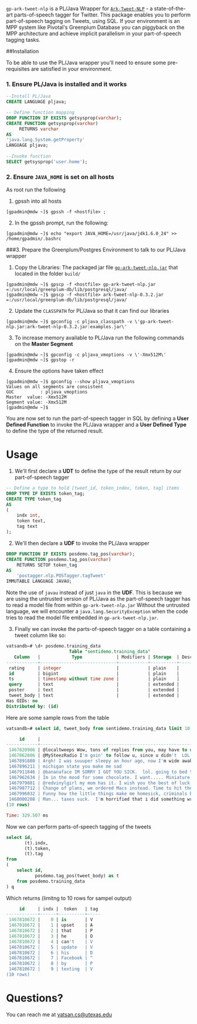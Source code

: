`gp-ark-tweet-nlp` is a PL/Java Wrapper for [`Ark-Tweet-NLP`](http://www.ark.cs.cmu.edu/TweetNLP/) - a state-of-the-art parts-of-speech tagger for Twitter.
This package enables you to perform part-of-speech tagging on Tweets, using SQL. If your environment is an MPP system like Pivotal's Greenplum Database
you can piggyback on the MPP architecture and achieve implicit parallelism in your part-of-speech tagging tasks.

##Installation

To be able to use the PL/Java wrapper you'll need to ensure some pre-requisites are satisfied in your environment.


### 1. Ensure PL/Java is installed and it works
```SQL
--Install PL/Java
CREATE LANGUAGE pljava;

-- Define function mapping
DROP FUNCTION IF EXISTS getsysprop(varchar);
CREATE FUNCTION getsysprop(varchar) 
     RETURNS varchar
AS
'java.lang.System.getProperty'
LANGUAGE pljava;
				
--Invoke function
SELECT getsysprop('user.home');
```

### 2. Ensure `JAVA_HOME` is set on all hosts
As root run the following

1. gpssh into all hosts
```
[gpadmin@mdw ~]$ gpssh -f <hostfile> ;
```

2. In the gpssh prompt, run the following:
```
[gpadmin@mdw ~]$ echo "export JAVA_HOME=/usr/java/jdk1.6.0_24" >> /home/gpadmin/.bashrc
```

###3. Prepare the Greenplum/Postgres Environment to talk to our PL/Java wrapper
1. Copy the Libraries: The packaged jar file [ `gp-ark-tweet-nlp.jar`](https://github.com/vatsan/gp-ark-tweet-nlp/tree/master/build) that located in the folder `build/`
```
[gpadmin@mdw ~]$ gpscp -f <hostfile> gp-ark-tweet-nlp.jar =:/usr/local/greenplum-db/lib/postgresql/java/
[gpadmin@mdw ~]$ gpscp -f <hostfile> ark-tweet-nlp-0.3.2.jar =:/usr/local/greenplum-db/lib/postgresql/java/
```

2. Update the `CLASSPATH` for PL/Java so that it can find our libraries
```
[gpadmin@mdw ~]$ gpconfig -c pljava_classpath -v \'gp-ark-tweet-nlp.jar:ark-tweet-nlp-0.3.2.jar:examples.jar\'
```

3. To increase memory available to PL/Java run the following commands on the **Master Segment**
```
[gpadmin@mdw ~]$ gpconfig -c pljava_vmoptions -v \'-Xmx512M\' 
[gpadmin@mdw ~]$ gpstop -r
```

4. Ensure the options have taken effect 
```
[gpadmin@mdw ~]$ gpconfig --show pljava_vmoptions
Values on all segments are consistent
GUC          : pljava_vmoptions
Master  value: -Xmx512M
Segment value: -Xmx512M
[gpadmin@mdw ~]$ 
```

You are now set to run the part-of-speech tagger in SQL by defining a **User Defined Function** to invoke the PL/Java wrapper and a **User Defined Type**
to define the type of the returned result.

Usage
======

1. We'll first declare a **UDT** to define the type of the result return by our part-of-speech tagger
```SQL
-- Define a type to hold [tweet_id, token_index, token, tag] items
DROP TYPE IF EXISTS token_tag;
CREATE TYPE token_tag
AS
(
	indx int, 
	token text,
	tag text
);
```

2. We'll then declare a **UDF** to invoke the PL/Java wrapper
```SQL
DROP FUNCTION IF EXISTS posdemo.tag_pos(varchar);
CREATE FUNCTION posdemo.tag_pos(varchar)
	RETURNS SETOF token_tag
AS 
	'postagger.nlp.POSTagger.tagTweet'
IMMUTABLE LANGUAGE JAVAU;
```
Note the use of `javau` instead of just `java` in the **UDF**. This is because we are using the untrusted version of PL/Java as the part-of-speech tagger has to read a model file from within `gp-ark-tweet-nlp.jar` 
Without the untrusted language, we will encounter a `java.lang.SecurityException` when the code tries to read the model file embedded in `gp-ark-tweet-nlp.jar`.

3. Finally we can invoke the parts-of-speech tagger on a table containing a tweet column like so:

```SQL
vatsandb=# \d+ posdemo.training_data
                        Table "sentidemo.training_data"
   Column   |            Type             | Modifiers | Storage  | Description 
------------+-----------------------------+-----------+----------+-------------
 rating     | integer                     |           | plain    | 
 id         | bigint                      |           | plain    | 
 ts         | timestamp without time zone |           | plain    | 
 query      | text                        |           | extended | 
 poster     | text                        |           | extended | 
 tweet_body | text                        |           | extended | 
Has OIDs: no
Distributed by: (id)
```

Here are some sample rows from the table
```SQL
vatsandb=# select id, tweet_body from sentidemo.training_data limit 10;
```

```SQL
     id     |                                                                tweet_body                                                                 
------------+-------------------------------------------------------------------------------------------------------------------------------------------
 1467820906 | @localtweeps Wow, tons of replies from you, may have to unfollow so I can see my friends' tweets, you're scrolling the feed a lot. 
 1467862806 | @MySteezRadio I'm goin' to follow u, since u didn't  LOL  GO ANGELS!
 1467891880 | Argh! I was suuuper sleepy an hour ago, now I'm wide awake.  Hope I don't stay up all night. :-/
 1467896211 | michigan state you make me sad 
 1467911846 | @bananaface IM SORRY I GOT YOU SICK.  lol. going to bed too. NIGHT!
 1467962634 | Im in the mood for some chocolate. I want..... Miniature Reeses cups. Now 
 1467979881 | @redvinylgirl my mom has it. I wish you the best of luck 
 1467987712 | Change of plans, we ordered Macs instead. Time to hit the books! 
 1467996032 | Funny how the little things make me homesick, criminals breakn n2 a brownstone on LawNOrd CI made me misty 
 1468000208 | Man... taxes suck.  I'm horrified that i did something wrong on them.  TurboTax decided to keep around a lot of the stuff I turned off.  
(10 rows)

Time: 329.507 ms
```

Now we can perform parts-of-speech tagging of the tweets
```SQL
select id, 
       (t).indx, 
       (t).token, 
       (t).tag
from
(
    select id, 
           posdemo.tag_pos(tweet_body) as t
    from posdemo.training_data
) q
```

Which returns (limitng to 10 rows for sampel output)
```SQL
     id     | indx |  token   | tag 
------------+------+----------+-----
 1467810672 |    0 | is       | V
 1467810672 |    1 | upset    | A
 1467810672 |    2 | that     | P
 1467810672 |    3 | he       | O
 1467810672 |    4 | can't    | V
 1467810672 |    5 | update   | V
 1467810672 |    6 | his      | D
 1467810672 |    7 | Facebook | ^
 1467810672 |    8 | by       | P
 1467810672 |    9 | texting  | V
(10 rows)

```

Questions?
============

You can reach me at vatsan.cs@utexas.edu
